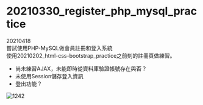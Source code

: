 # 20210330_register_php_mysql_practice

20210418 \
嘗試使用PHP-MySQL做會員註冊和登入系統 \
使用20210202_html-css-bootstrap_practice之前刻的註冊頁做練習。
- 尚未練習AJAX，未能即時從資料庫驗證帳號存在與否？
- 未使用Session儲存登入資訊
- 登出功能？



![1242](https://user-images.githubusercontent.com/63532421/115153375-2b84b780-a0a8-11eb-818b-fb61304b7a7e.PNG)
